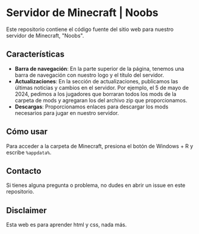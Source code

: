 # Servidor de Minecraft | Noobs

Este repositorio contiene el código fuente del sitio web para nuestro servidor de Minecraft, "Noobs".

## Características

- **Barra de navegación**: En la parte superior de la página, tenemos una barra de navegación con nuestro logo y el título del servidor.
- **Actualizaciones**: En la sección de actualizaciones, publicamos las últimas noticias y cambios en el servidor. Por ejemplo, el 5 de mayo de 2024, pedimos a los jugadores que borraran todos los mods de la carpeta de mods y agregaran los del archivo zip que proporcionamos.
- **Descargas**: Proporcionamos enlaces para descargar los mods necesarios para jugar en nuestro servidor.

## Cómo usar

Para acceder a la carpeta de Minecraft, presiona el botón de Windows + R y escribe `%appdata%`.

## Contacto

Si tienes alguna pregunta o problema, no dudes en abrir un issue en este repositorio.

## Disclaimer

Esta web es para aprender html y css, nada más.
